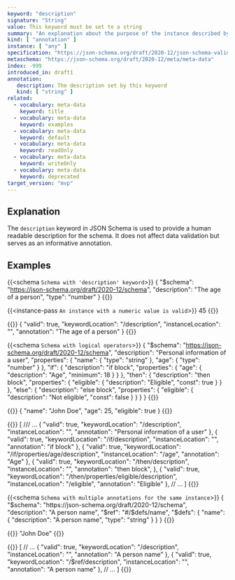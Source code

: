 ```yaml
---
keyword: "description"
signature: "String"
value: This keyword must be set to a string
summary: "An explanation about the purpose of the instance described by the schema."
kind: [ "annotation" ]
instance: [ "any" ]
specification: "https://json-schema.org/draft/2020-12/json-schema-validation.html#section-9.1"
metaschema: "https://json-schema.org/draft/2020-12/meta/meta-data"
index: -999
introduced_in: draft1
annotation:
   description: The description set by this keyword
   kind: [ "string" ]
related:
  - vocabulary: meta-data
    keyword: title
  - vocabulary: meta-data
    keyword: examples
  - vocabulary: meta-data
    keyword: default
  - vocabulary: meta-data
    keyword: readOnly
  - vocabulary: meta-data
    keyword: writeOnly
  - vocabulary: meta-data
    keyword: deprecated
target_version: "mvp"
---
```


## Explanation

The `description` keyword in JSON Schema is used to provide a human readable description for the schema. It does not affect data validation but serves as an informative annotation.

## Examples

{{<schema `Schema with 'description' keyword`>}}
{
  "$schema": "https://json-schema.org/draft/2020-12/schema",
  "description": "The age of a person",
  "type": "number"
}
{{</schema>}}

{{<instance-pass `An instance with a numeric value is valid`>}}
45
{{</instance-pass>}}

{{<instance-annotation>}}
{
  "valid": true,
  "keywordLocation": "/description",
  "instanceLocation": "",
  "annotation": "The age of a person"
}
{{</instance-annotation>}}

{{<schema `Schema with logical operators`>}}
{
  "$schema": "https://json-schema.org/draft/2020-12/schema",
  "description": "Personal information of a user",
  "properties": {
    "name": { "type": "string" },
    "age": { "type": "number" }
  },
  "if": {
    "description": "if block",
    "properties": {
      "age": { "description": "Age", "minimum": 18 }
    }
  },
  "then": {
    "description": "then block",
    "properties": {
      "eligible": { "description": "Eligible", "const": true }
    }
  },
  "else": {
    "description": "else block",
    "properties": {
      "eligible": { "description": "Not eligible", "const": false }
    }
  }
}
{{</schema>}}

{{<instance-pass>}}
{
  "name": "John Doe",
  "age": 25,
  "eligible": true
}
{{</instance-pass>}}

{{<instance-annotation>}}
[
  /// ...
  {
    "valid": true,
    "keywordLocation": "/description",
    "instanceLocation": "",
    "annotation": "Personal information of a user"
  },
  {
    "valid": true,
    "keywordLocation": "/if/description",
    "instanceLocation": "",
    "annotation": "if block"
  },
  {
    "valid": true,
    "keywordLocation": "/if/properties/age/description",
    "instanceLocation": "/age",
    "annotation": "Age"
  },
  {
    "valid": true,
    "keywordLocation": "/then/description",
    "instanceLocation": "",
    "annotation": "then block",
  },
  {
    "valid": true,
    "keywordLocation": "/then/properties/eligible/description",
    "instanceLocation": "/eligible",
    "annotation": "Eligible"
  },
  // ...
]
{{</instance-annotation>}}

{{<schema `Schema with multiple annotations for the same instance`>}}
{
  "$schema": "https://json-schema.org/draft/2020-12/schema",
  "description": "A person name",
  "$ref": "#/$defs/name",
  "$defs": {
    "name": {
      "description": "A person name",
      "type": "string"
    }
  }
}
{{</schema>}}

{{<instance-pass>}}
"John Doe"
{{</instance-pass>}}

{{<instance-annotation>}}
[
  // ...
  {
    "valid": true,
    "keywordLocation": "/description",
    "instanceLocation": "",
    "annotation": "A person name"
  },
  {
    "valid": true,
    "keywordLocation": "/$ref/description",
    "instanceLocation": "",
    "annotation": "A person name"
  },
  // ...
]
{{</instance-annotation>}}

